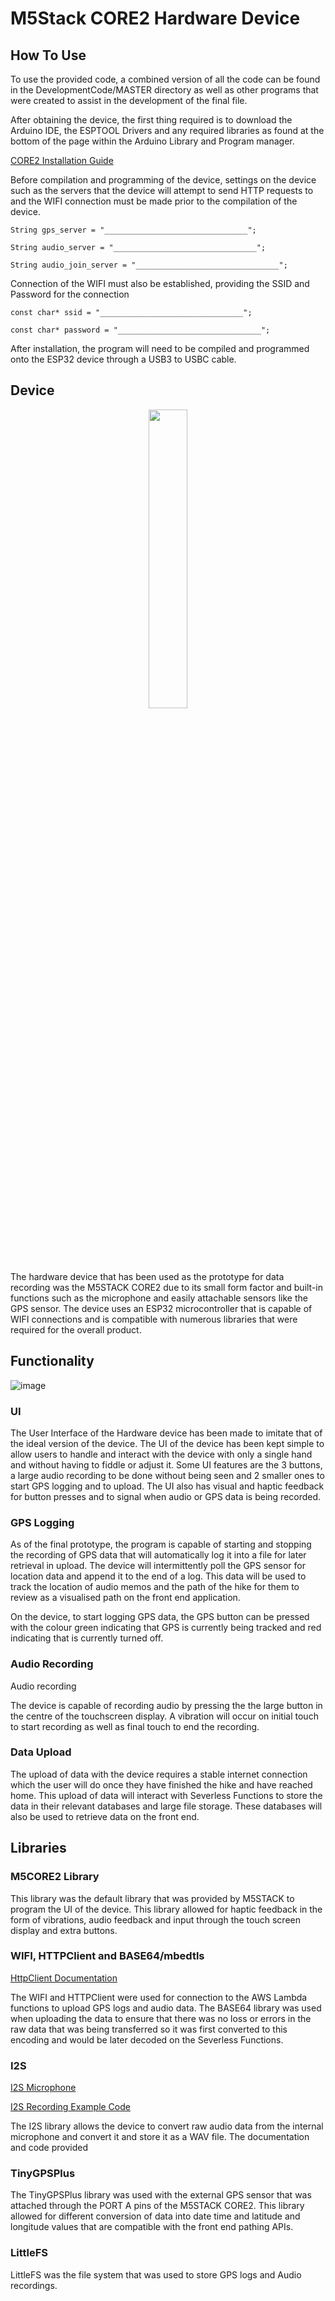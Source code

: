 # M5Stack CORE2 Hardware Device

## How To Use

To use the provided code, a combined version of all the code can be found in the DevelopmentCode/MASTER directory as well as other programs that were created to assist in the development of the final file.

After obtaining the device, the first thing required is to download the Arduino IDE, the ESPTOOL Drivers and any required libraries as found at the bottom of the page within the Arduino Library and Program manager.

[CORE2 Installation Guide](https://docs.m5stack.com/en/quick_start/core2_for_aws/arduino)

Before compilation and programming of the device, settings on the device such as the servers that the device will attempt to send HTTP requests to and the WIFI connection must be made prior to the compilation of the device.

```
String gps_server = "________________________________";

String audio_server = "________________________________";

String audio_join_server = "________________________________";
```

Connection of the WIFI must also be established, providing the SSID and Password for the connection

```
const char* ssid = "________________________________";

const char* password = "________________________________";
```

After installation, the program will need to be compiled and programmed onto the ESP32 device through a USB3 to USBC cable.

## Device

<p align="center" width="100%">
  <img style="width:35%;" src="https://user-images.githubusercontent.com/86467852/194073329-e4f087b5-56d3-4f1d-bb0a-2bd5108f0e92.png" />
</p>
The hardware device that has been used as the prototype for data recording was the M5STACK CORE2 due to its small form factor and built-in functions such as the microphone and easily attachable sensors like the GPS sensor. The device uses an ESP32 microcontroller that is capable of WIFI connections and is compatible with numerous libraries that were required for the overall product.

## Functionality

![image](https://user-images.githubusercontent.com/86467852/194072697-dbefc976-19df-4449-858a-f4254b5fdb78.png)

### UI
The User Interface of the Hardware device has been made to imitate that of the ideal version of the device. The UI of the device has been kept simple to allow users to handle and interact with the device with only a single hand and without having to fiddle or adjust it. Some UI features are the 3 buttons, a large audio recording to be done without being seen and 2 smaller ones to start GPS logging and to upload. The UI also has visual and haptic feedback for button presses and to signal when audio or GPS data is being recorded.

### GPS Logging
As of the final prototype, the program is capable of starting and stopping the recording of GPS data that will automatically log it into a file for later retrieval in upload. The device will intermittently poll the GPS sensor for location data and append it to the end of a log. This data will be used to track the location of audio memos and the path of the hike for them to review as a visualised path on the front end application.

On the device, to start logging GPS data, the GPS button can be pressed with the colour green indicating that GPS is currently being tracked and red indicating that is currently turned off.

### Audio Recording
Audio recording 

The device is capable of recording audio by pressing the the large button in the centre of the touchscreen display. A vibration will occur on initial touch to start recording as well as final touch to end the recording.

### Data Upload

The upload of data with the device requires a stable internet connection which the user will do once they have finished the hike and have reached home. This upload of data will interact with Severless Functions to store the data in their relevant databases and large file storage. These databases will also be used to retrieve data on the front end.

## Libraries

### M5CORE2 Library

This library was the default library that was provided by M5STACK to program the UI of the device. This library allowed for haptic feedback in the form of vibrations, audio feedback and input through the touch screen display and extra buttons.

### WIFI, HTTPClient and BASE64/mbedtls

[HttpClient Documentation](https://github.com/amcewen/HttpClient/)

The WIFI and HTTPClient were used for connection to the AWS Lambda functions to upload GPS logs and audio data. The BASE64 library was used when uploading the data to ensure that there was no loss or errors in the raw data that was being transferred so it was first converted to this encoding and would be later decoded on the Severless Functions.

### I2S

[I2S Microphone](https://github.com/espressif/esp-idf/tree/master/examples/peripherals/i2s)

[I2S Recording Example Code](https://github.com/0015/ThatProject/blob/master/ESP32_MICROPHONE/ESP32_INMP441_RECORDING/ESP32_INMP441_RECORDING.ino)

The I2S library allows the device to convert raw audio data from the internal microphone and convert it and store it as a WAV file. The documentation and code provided 

### TinyGPSPlus

The TinyGPSPlus library was used with the external GPS sensor that was attached through the PORT A pins of the M5STACK CORE2. This library allowed for different conversion of data into date time and latitude and longitude values that are compatible with the front end pathing APIs.

### LittleFS

LittleFS was the file system that was used to store GPS logs and Audio recordings.

